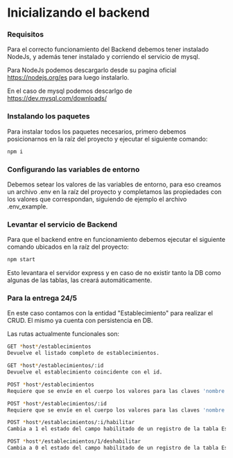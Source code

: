 # Inicializando el backend

### Requisitos
Para el correcto funcionamiento del Backend debemos tener instalado NodeJs, y además tener instalado y corriendo el servicio de mysql.

Para NodeJs podemos descargarlo desde su pagina oficial https://nodejs.org/es para luego instalarlo.

En el caso de mysql podemos descarlgo de https://dev.mysql.com/downloads/ 


### Instalando los paquetes
Para instalar todos los paquetes necesarios, primero debemos posicionarnos en la raíz del proyecto y ejecutar el siguiente comando:

```sh
npm i 
```

### Configurando las variables de entorno

Debemos setear los valores de las variables de entorno, para eso creamos un archivo .env en la raíz del proyecto y completamos las propiedades con los valores que correspondan, siguiendo de ejemplo el archivo .env_example.


### Levantar el servicio de Backend

Para que el backend entre en funcionamiento debemos ejecutar el siguiente comando ubicados en la raíz del proyecto:

```sh
npm start
```
Esto levantara el servidor express y en caso de no existir tanto la DB como algunas de las tablas, las creará automáticamente.

### Para la entrega 24/5
En este caso contamos con la entidad "Establecimiento" para realizar el CRUD. El mismo ya cuenta con persistencia en DB.

Las rutas actualmente funcionales son:
```sh
GET *host*/establecimientos
Devuelve el listado completo de establecimientos.

GET *host*/establecimientos/:id
Devuelve el establecimiento coincidente con el id.

POST *host*/establecimientos
Requiere que se envíe en el cuerpo los valores para las claves 'nombre', 'direccion' y 'telefono'. Inserta un registro en la tabla Establecimientos.

POST *host*/establecimientos/:id
Requiere que se envíe en el cuerpo los valores para las claves 'nombre', 'direccion' y 'telefono'. Actualiza un registro en la tabla Establecimientos que coincida con el id proporcionado.

POST *host*/establecimientos/:i/habilitar
Cambia a 1 el estado del campo habilitado de un registro de la tabla Establecimientos que coincida con el id proporcionado.

POST *host*/establecimientos/1/deshabilitar
Cambia a 0 el estado del campo habilitado de un registro de la tabla Establecimientos que coincida con el id proporcionado.
```